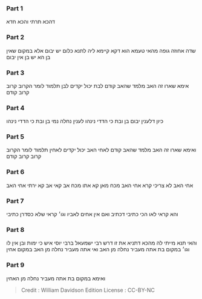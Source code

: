
### Part 1
דהכא תרתי והכא חדא

### Part 2
שדה אחוזה גופה מהאי טעמא הוא דקא קיימא ליה לתנא כלום יש יבום אלא במקום שאין בן הא יש בן אין יבום

### Part 3
אימא שארו זה האב מלמד שהאב קודם לבת יכול יקדים לבן תלמוד לומר הקרוב קרוב קרוב קודם

### Part 4
כיון דלענין יבום בן ובת כי הדדי נינהו לענין נחלה נמי בן ובת כי הדדי נינהו

### Part 5
ואימא שארו זה האב מלמד שהאב קודם לאחי האב יכול יקדים לאחין תלמוד לומר הקרוב קרוב קרוב קודם

### Part 6
אחי האב לא צריכי קרא אחי האב מכח מאן קא אתו מכח אב קאי אב קא ירתי אחי האב 

### Part 7
והא קראי לאו הכי כתיבי דכתיב ואם אין אחים לאביו וגו׳ קראי שלא כסדרן כתיבי

### Part 8
והאי תנא מייתי לה מהכא דתניא את זו דרש רבי ישמעאל ברבי יוסי איש כי ימות ובן אין לו וגו׳ במקום בת אתה מעביר נחלה מן האב ואי אתה מעביר נחלה מן האב במקום אחין

### Part 9
ואימא במקום בת אתה מעביר נחלה מן האחין

>Credit : William Davidson Edition
>License : CC-BY-NC
